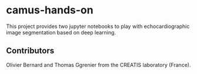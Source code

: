 # camus-hands-on

This project provides two jupyter notebooks to play with echocardiographic image segmentation based on deep learning.

## Contributors
Olivier Bernard and Thomas Ggrenier from the CREATIS laboratory (France). 
